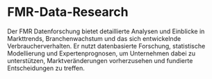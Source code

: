 # FMR-Data-Research
Der FMR Datenforschung bietet detaillierte Analysen und Einblicke in Markttrends, Branchenwachstum und das sich entwickelnde Verbraucherverhalten. Er nutzt datenbasierte Forschung, statistische Modellierung und Expertenprognosen, um Unternehmen dabei zu unterstützen, Marktveränderungen vorherzusehen und fundierte Entscheidungen zu treffen.
